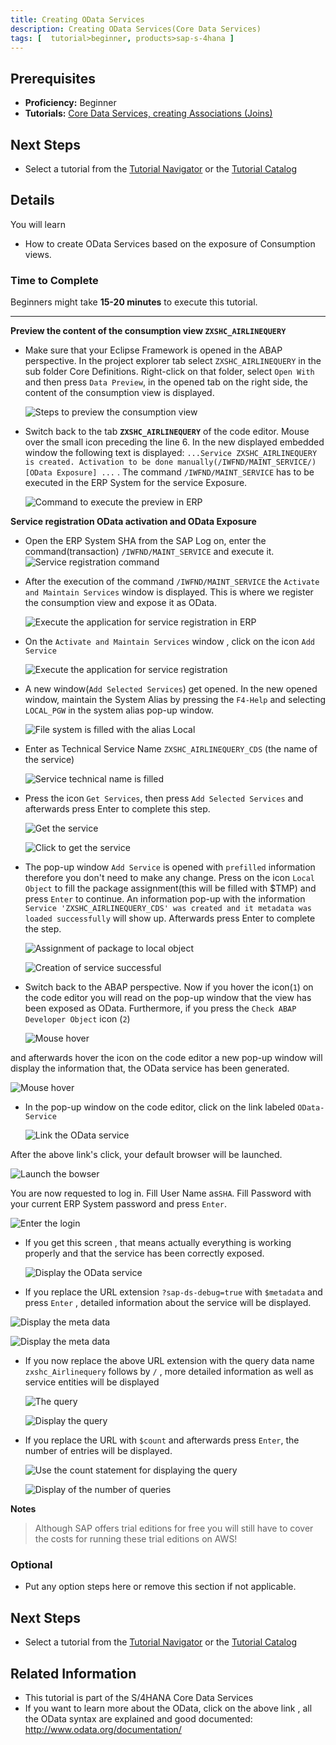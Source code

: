 ```yaml
---
title: Creating OData Services
description: Creating OData Services(Core Data Services)
tags: [  tutorial>beginner, products>sap-s-4hana ]
---
```

## Prerequisites  
 - **Proficiency:** Beginner
 - **Tutorials:** [Core Data Services, creating Associations (Joins)](http://www.sap.com/developer/tutorials/s4hana-cds-associations.html)

## Next Steps
 - Select a tutorial from the [Tutorial Navigator](http://www.sap.com/developer/tutorial-navigator.html) or the [Tutorial Catalog](http://www.sap.com/developer/tutorials.html)

## Details
You will learn  
- How to create OData Services based on the exposure of Consumption views.

### Time to Complete
Beginners might take **15-20 minutes** to execute this tutorial.

---

**Preview the content of the consumption view `ZXSHC_AIRLINEQUERY`**

- Make sure that your Eclipse Framework is opened in the ABAP perspective. In the project explorer tab select  `ZXSHC_AIRLINEQUERY` in the sub folder Core Definitions.  Right-click on that folder, select `Open With` and then press `Data Preview`, in the opened  tab on the right side, the content of the consumption view is displayed.

    ![Steps to preview the consumption view ](StepPreviewConsumptionView.png)

- Switch back to the tab **`ZXSHC_AIRLINEQUERY`** of the code editor. Mouse over the small icon preceding the line 6. In the new displayed embedded window  the following text is displayed: `...Service ZXSHC_AIRLINEQUERY is created. Activation to be done manually(/IWFND/MAINT_SERVICE/)[OData Exposure] ...` . The command `/IWFND/MAINT_SERVICE` has to be executed in the ERP System for the service Exposure.

    ![Command to execute the preview in ERP](CommandToExecuteInERP.png)

**Service registration OData activation and OData Exposure**

- Open the ERP System SHA from the SAP Log on, enter the command(transaction) `/IWFND/MAINT_SERVICE` and execute it.
    ![Service registration command](PasteServiceRegCommand.png)

- After the execution of the command `/IWFND/MAINT_SERVICE`  the `Activate and Maintain Services` window is displayed. This is where we register the consumption view and expose it as OData.

    ![Execute the application for service registration in ERP](ApplicationForServiceRegistrationAddService.png)

- On the `Activate and Maintain Services` window , click on the icon `Add Service`  

     ![Execute the application  for service registration](ApplicationForServiceRegistrationAddService.png)

- A new window(`Add Selected Services`) get opened. In the new opened window, maintain the System Alias by pressing the `F4-Help` and selecting `LOCAL_PGW` in the system alias pop-up window.

   ![File system is filled with the alias Local](FillSystemAliasLOCAL_PGW.pnG)

- Enter as  Technical Service Name `ZXSHC_AIRLINEQUERY_CDS` (the name of the service)

   ![Service technical name is filled](FilledTechnicalServiceName.png)

- Press the icon `Get Services`, then press `Add Selected Services` and afterwards press Enter to complete this step.

   ![Get the service](GetServices.png)

   ![Click to get the service](ClickGetServices.png)

- The pop-up window `Add Service` is opened with `prefilled` information therefore you don't need to make any change. Press on the icon `Local Object` to fill the package assignment(this will be filled with $TMP) and press `Enter` to continue. An information pop-up with the information `Service 'ZXSHC_AIRLINEQUERY_CDS' was created and it metadata was loaded successfully` will show up. Afterwards press Enter to complete the step.

   ![Assignment of package to local object](PackageAssignementLocalObject.png)

   ![Creation of  service successful](InfoMessageSuccesssfullServiceCreation.png)

- Switch back to the ABAP perspective. Now if you hover the icon(`1`) on the code editor you will read on the pop-up window that the view has been exposed as OData. Furthermore, if you press the `Check ABAP Developer Object` icon (`2`)

  ![Mouse hover ](MouseHoverAndClick.png)

 and afterwards hover the icon on the code editor a new pop-up window will display the information that, the OData service has been generated.

   ![Mouse hover](MouseOverLinktoODataService.png)

- In the pop-up window on the code editor, click on the link labeled `OData-Service`

   ![Link the OData service](ClickLinktoODataService.png)

 After the above link's click, your default browser will be launched.

  ![Launch the bowser](LauchBrowser.png)  

 You are now requested to log in.
 Fill User Name as`SHA`.
 Fill Password with your current ERP System password and press `Enter`.

  ![Enter the login ](EnterLogIn.png)

- If you get this screen , that means actually everything is working properly and that the service has been correctly exposed.

  ![Display the OData service](DisplayODataServicepng.png)

- If you replace the URL extension `?sap-ds-debug=true` with `$metadata`  and press `Enter` , detailed information about the service will be displayed.

 ![Display the meta data](Metadata.png)

 ![Display the meta data](MetadataDisplay.png)

- If you now replace the above URL extension with  the query data name `zxshc_Airlinequery` follows by `/` , more detailed information as well as  service entities will be displayed

   ![The query](Query.png)

   ![Display the query](QueryDisplay.png)

- If you replace the URL with `$count`  and afterwards press `Enter`, the number of entries will be displayed.

    ![Use the count statement for displaying the query](Count.png)

    ![Display of the number of queries](NumberOfEntries.png)


**Notes**
> Although SAP offers trial editions for free you will still have to cover the costs for running these trial editions on AWS!    

### Optional
 - Put any option steps here or remove this section if not applicable.

## Next Steps
 - Select a tutorial from the [Tutorial Navigator](http://www.sap.com/developer/tutorial-navigator.html) or the [Tutorial Catalog](http://www.sap.com/developer/tutorials.html)

## Related Information
- This tutorial is part of the S/4HANA Core Data Services
- If you want to learn more about the OData, click on the above link , all the OData syntax are explained and good documented: http://www.odata.org/documentation/
